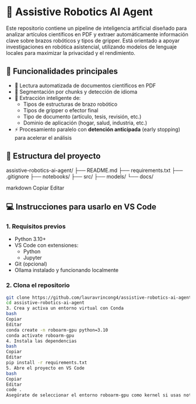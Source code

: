 ﻿# 🤖 Assistive Robotics AI Agent

Este repositorio contiene un pipeline de inteligencia artificial diseñado para analizar artículos científicos en PDF y extraer automáticamente información clave sobre brazos robóticos y tipos de gripper. Está orientado a apoyar investigaciones en robótica asistencial, utilizando modelos de lenguaje locales para maximizar la privacidad y el rendimiento.

## 🚀 Funcionalidades principales

- 📄 Lectura automatizada de documentos científicos en PDF
- 🧠 Segmentación por chunks y detección de idioma
- 🤖 Extracción inteligente de:
  - Tipos de estructuras de brazo robótico
  - Tipos de gripper o efector final
  - Tipo de documento (artículo, tesis, revisión, etc.)
  - Dominio de aplicación (hogar, salud, industria, etc.)
- ⚡ Procesamiento paralelo con **detención anticipada** (early stopping) para acelerar el análisis

## 📁 Estructura del proyecto

assistive-robotics-ai-agent/
├── README.md
├── requirements.txt
├── .gitignore
├── notebooks/
├── src/
├── models/
└── docs/

markdown
Copiar
Editar

## 💻 Instrucciones para usarlo en VS Code

### 1. Requisitos previos

- Python 3.10+
- VS Code con extensiones:
  - Python
  - Jupyter
- Git (opcional)
- Ollama instalado y funcionando localmente

### 2. Clona el repositorio

```bash
git clone https://github.com/lauravrincong4/assistive-robotics-ai-agent.git
cd assistive-robotics-ai-agent
3. Crea y activa un entorno virtual con Conda
bash
Copiar
Editar
conda create -n roboarm-gpu python=3.10
conda activate roboarm-gpu
4. Instala las dependencias
bash
Copiar
Editar
pip install -r requirements.txt
5. Abre el proyecto en VS Code
bash
Copiar
Editar
code .
Asegúrate de seleccionar el entorno roboarm-gpu como kernel si usas notebooks.
